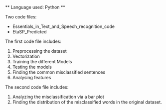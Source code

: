** Language used: Python **

Two code files:
- Essentials_in_Text_and_Speech_recognition_code
- EtaSP_Predicted

The first code file includes:
1. Preprocessing the dataset
2. Vectorization
3. Training the different Models
4. Testing the models
5. Finding the common misclassified sentences
6. Analysing features

The second code file includes:
1. Analyzing the misclassification via a bar plot
2. Finding the distribution of the misclassified words in the original dataset.

